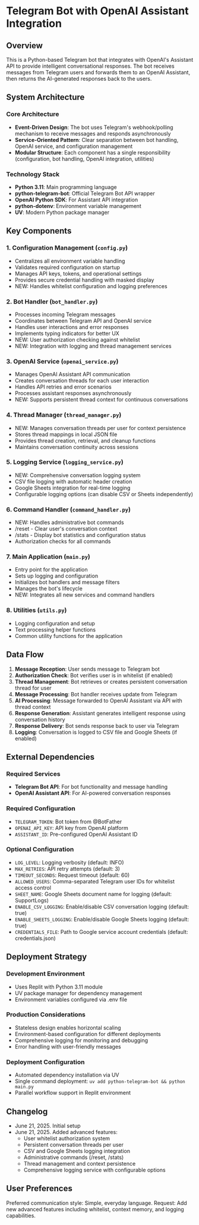 # Telegram Bot with OpenAI Assistant Integration

## Overview

This is a Python-based Telegram bot that integrates with OpenAI's Assistant API to provide intelligent conversational responses. The bot receives messages from Telegram users and forwards them to an OpenAI Assistant, then returns the AI-generated responses back to the users.

## System Architecture

### Core Architecture
- **Event-Driven Design**: The bot uses Telegram's webhook/polling mechanism to receive messages and responds asynchronously
- **Service-Oriented Pattern**: Clear separation between bot handling, OpenAI service, and configuration management
- **Modular Structure**: Each component has a single responsibility (configuration, bot handling, OpenAI integration, utilities)

### Technology Stack
- **Python 3.11**: Main programming language
- **python-telegram-bot**: Official Telegram Bot API wrapper
- **OpenAI Python SDK**: For Assistant API integration
- **python-dotenv**: Environment variable management
- **UV**: Modern Python package manager

## Key Components

### 1. Configuration Management (`config.py`)
- Centralizes all environment variable handling
- Validates required configuration on startup
- Manages API keys, tokens, and operational settings
- Provides secure credential handling with masked display
- NEW: Handles whitelist configuration and logging preferences

### 2. Bot Handler (`bot_handler.py`)
- Processes incoming Telegram messages
- Coordinates between Telegram API and OpenAI service
- Handles user interactions and error responses
- Implements typing indicators for better UX
- NEW: User authorization checking against whitelist
- NEW: Integration with logging and thread management services

### 3. OpenAI Service (`openai_service.py`)
- Manages OpenAI Assistant API communication
- Creates conversation threads for each user interaction
- Handles API retries and error scenarios
- Processes assistant responses asynchronously
- NEW: Supports persistent thread context for continuous conversations

### 4. Thread Manager (`thread_manager.py`)
- NEW: Manages conversation threads per user for context persistence
- Stores thread mappings in local JSON file
- Provides thread creation, retrieval, and cleanup functions
- Maintains conversation continuity across sessions

### 5. Logging Service (`logging_service.py`)
- NEW: Comprehensive conversation logging system
- CSV file logging with automatic header creation
- Google Sheets integration for real-time logging
- Configurable logging options (can disable CSV or Sheets independently)

### 6. Command Handler (`command_handler.py`)
- NEW: Handles administrative bot commands
- /reset - Clear user's conversation context
- /stats - Display bot statistics and configuration status
- Authorization checks for all commands

### 7. Main Application (`main.py`)
- Entry point for the application
- Sets up logging and configuration
- Initializes bot handlers and message filters
- Manages the bot's lifecycle
- NEW: Integrates all new services and command handlers

### 8. Utilities (`utils.py`)
- Logging configuration and setup
- Text processing helper functions
- Common utility functions for the application

## Data Flow

1. **Message Reception**: User sends message to Telegram bot
2. **Authorization Check**: Bot verifies user is in whitelist (if enabled)
3. **Thread Management**: Bot retrieves or creates persistent conversation thread for user
4. **Message Processing**: Bot handler receives update from Telegram
5. **AI Processing**: Message forwarded to OpenAI Assistant via API with thread context
6. **Response Generation**: Assistant generates intelligent response using conversation history
7. **Response Delivery**: Bot sends response back to user via Telegram
8. **Logging**: Conversation is logged to CSV file and Google Sheets (if enabled)

## External Dependencies

### Required Services
- **Telegram Bot API**: For bot functionality and message handling
- **OpenAI Assistant API**: For AI-powered conversation responses

### Required Configuration
- `TELEGRAM_TOKEN`: Bot token from @BotFather
- `OPENAI_API_KEY`: API key from OpenAI platform
- `ASSISTANT_ID`: Pre-configured OpenAI Assistant ID

### Optional Configuration
- `LOG_LEVEL`: Logging verbosity (default: INFO)
- `MAX_RETRIES`: API retry attempts (default: 3)
- `TIMEOUT_SECONDS`: Request timeout (default: 60)
- `ALLOWED_USERS`: Comma-separated Telegram user IDs for whitelist access control
- `SHEET_NAME`: Google Sheets document name for logging (default: SupportLogs)
- `ENABLE_CSV_LOGGING`: Enable/disable CSV conversation logging (default: true)
- `ENABLE_SHEETS_LOGGING`: Enable/disable Google Sheets logging (default: true)
- `CREDENTIALS_FILE`: Path to Google service account credentials (default: credentials.json)

## Deployment Strategy

### Development Environment
- Uses Replit with Python 3.11 module
- UV package manager for dependency management
- Environment variables configured via .env file

### Production Considerations
- Stateless design enables horizontal scaling
- Environment-based configuration for different deployments
- Comprehensive logging for monitoring and debugging
- Error handling with user-friendly messages

### Deployment Configuration
- Automated dependency installation via UV
- Single command deployment: `uv add python-telegram-bot && python main.py`
- Parallel workflow support in Replit environment

## Changelog

- June 21, 2025. Initial setup
- June 21, 2025. Added advanced features:
  - User whitelist authorization system
  - Persistent conversation threads per user
  - CSV and Google Sheets logging integration
  - Administrative commands (/reset, /stats)
  - Thread management and context persistence
  - Comprehensive logging service with configurable options

## User Preferences

Preferred communication style: Simple, everyday language.
Request: Add new advanced features including whitelist, context memory, and logging capabilities.